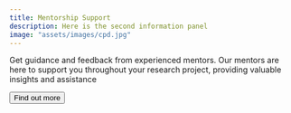 ```yaml
---
title: Mentorship Support
description: Here is the second information panel
image: "assets/images/cpd.jpg"
---
```


Get guidance and feedback from experienced mentors. Our mentors are here to support you throughout your research project, providing valuable insights and assistance

<button class="is-right">Find out more</button>